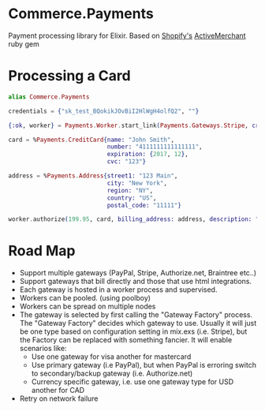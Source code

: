 Commerce.Payments
=================

Payment processing library for Elixir. Based on [Shopify's](http://shopify.com) [ActiveMerchant](http://github.com/Shopify/active_merchant) ruby gem

Processing a Card
=================

```elixir
alias Commerce.Payments

credentials = {"sk_test_BQokikJOvBiI2HlWgH4olfQ2", ""}

{:ok, worker} = Payments.Worker.start_link(Payments.Gateways.Stripe, credentials: credentials)

card = %Payments.CreditCard{name: "John Smith",
                            number: "4111111111111111",
                            expiration: {2017, 12},
                            cvc: "123"}

address = %Payments.Address{street1: "123 Main",
                            city: "New York",
                            region: "NY",
                            country: "US",
                            postal_code: "11111"}

worker.authorize(199.95, card, billing_address: address, description: "Amazing T-Shirt")
```

Road Map
================

- Support multiple gateways (PayPal, Stripe, Authorize.net, Braintree etc..)
- Support gateways that bill directly and those that use html integrations.
- Each gateway is hosted in a worker process and supervised.
- Workers can be pooled. (using poolboy)
- Workers can be spread on multiple nodes
- The gateway is selected by first calling the "Gateway Factory" process. The "Gateway Factory" decides which gateway to use. Usually it will just be one type based on configuration setting in mix.exs (i.e. Stripe), but the Factory can be replaced with something fancier. It will enable scenarios like:
    - Use one gateway for visa another for mastercard
    - Use primary gateway (i.e PayPal), but when PayPal is erroring switch to secondary/backup gateway (i.e. Authorize.net)
    - Currency specific gateway, i.e. use one gateway type for USD another for CAD
- Retry on network failure
